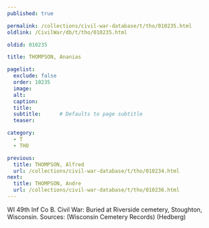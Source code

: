 ```yaml
---
published: true

permalink: /collections/civil-war-database/t/tho/010235.html
oldlink: /CivilWar/db/t/tho/010235.html

oldid: 010235

title: THOMPSON, Ananias

pagelist:
  exclude: false
  order: 10235
  image: 
  alt:
  caption:
  title:
  subtitle:      # Defaults to page subtitle
  teaser:

category: 
  - T 
  - THO

previous:
  title: THOMPSON, Alfred
  url: /collections/civil-war-database/t/tho/010234.html  
next:
  title: THOMPSON, Andre
  url: /collections/civil-war-database/t/tho/010236.html   
---
```

WI 49th Inf Co B. Civil War: Buried at Riverside cemetery, Stoughton, Wisconsin. Sources: (Wisconsin Cemetery Records) (Hedberg)